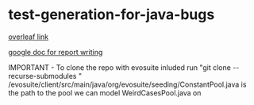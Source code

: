 # test-generation-for-java-bugs
<a href="https://www.overleaf.com/2191371249vgcfbvwmsjjm#43a6b4">overleaf link</a>

<a href="https://docs.google.com/document/d/1uU3Bp8pwQZExNjGHyE2-xOD5MTNClOOtMoObcaRfoT4/edit?usp=sharing">google doc for report writing</a>

IMPORTANT - To clone the repo with evosuite inluded run "git clone --recurse-submodules <repo-url>"
/evosuite/client/src/main/java/org/evosuite/seeding/ConstantPool.java is the path to the pool we can model WeirdCasesPool.java on
